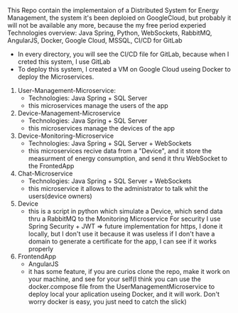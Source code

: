 This Repo contain the implementaion of a Distributed System for Energy Management, the system it's been deploied on GoogleCloud, but probably it will not be available any more, because the my free period experied
Technologies overview: Java Spring, Python, WebSockets, RabbitMQ, AngularJS, Docker, Google Cloud, MSSQL, CI/CD for GitLab 
- In every directory, you will see the CI/CD file for GitLab, because when I creted this system, I use GitLab
- To deploy this system, I created a VM on Google Cloud useing Docker to deploy the Microservices.
1. User-Management-Microservice:
   - Technologies: Java Spring + SQL Server
   - this microservices manage the users of the app
2. Device-Management-Microservice
      - Technologies: Java Spring + SQL Server 
    - this microservices manage the devices of the app
3. Device-Monitoring-Microservice
      - Technologies: Java Spring + SQL Server + WebSockets
      - this microservices recive data from a "Device", and it store the measurment of energy consumption, and send it thru WebSocket to the FrontedApp
4. Chat-Microservice
    - Technologies: Java Spring + SQL Server + WebSockets
    - this microservice it allows to the administrator to talk whit the users(device owners)
5. Device
   - this is a script in python which simulate a Device, which send data thru a RabbitMQ to the Monitoring Microservice
For security I use Spring Security + JWT => future implementation for https, I done it locally, but I don't use it because it was useless if I don't have a domain to generate a certificate for the app, I can see if it works properly
6. FrontendApp
   - AngularJS
   - it has some feature, if you are curios clone the repo, make it work on your machine,
     and see for your self(I think you can use the docker.compose file from the UserManagementMicroservice to deploy local your aplication useing Docker, and it will work. Don't worry docker is easy,
     you just need to catch the slick)
